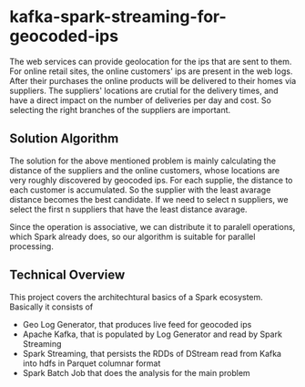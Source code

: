 # kafka-spark-streaming-for-geocoded-ips
The web services can provide geolocation for the ips that are sent to them. For online retail sites, the online customers' ips 
are present in the web logs. After their purchases the online products will be delivered to their homes via suppliers. The suppliers'
locations are crutial for the delivery times, and have a direct impact on the number of deliveries per day and cost.
So selecting the right branches of the suppliers are important. 

## Solution Algorithm
The solution for the above mentioned problem is mainly calculating the distance of the suppliers and the online customers, whose locations 
are very roughly discovered by geocoded ips. For each supplie, the distance to each customer is accumulated. So the supplier
with the least avarage distance becomes the best candidate. If we need to select n suppliers, we select the first n 
suppliers that have the least distance avarage.

Since the operation is associative, we can distribute it to paralell operations, which Spark already does, so our algorithm is suitable for parallel processing.

## Technical Overview
This project covers the architechtural basics of a Spark ecosystem.
Basically it consists of
- Geo Log Generator, that produces live feed for geocoded ips
- Apache Kafka, that is populated by Log Generator and read by Spark Streaming
- Spark Streaming, that persists the RDDs of DStream read from Kafka into hdfs in Parquet columnar format
- Spark Batch Job that does the analysis for the main problem
